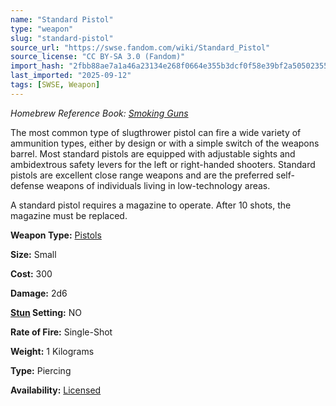 ```yaml
---
name: "Standard Pistol"
type: "weapon"
slug: "standard-pistol"
source_url: "https://swse.fandom.com/wiki/Standard_Pistol"
source_license: "CC BY-SA 3.0 (Fandom)"
import_hash: "2fbb88ae7a1a46a23134e268f0664e355b3dcf0f58e39bf2a50502355446eb62"
last_imported: "2025-09-12"
tags: [SWSE, Weapon]
---
```

*Homebrew Reference Book: [Smoking Guns](https://swse.fandom.com/wiki/Smoking_Guns)*

The most common type of slugthrower pistol can fire a wide variety of ammunition types, either by design or with a simple switch of the weapons barrel. Most standard pistols are equipped with adjustable sights and ambidextrous safety levers for the left or right-handed shooters. Standard pistols are excellent close range weapons and are the preferred self-defense weapons of individuals living in low-technology areas. 

A standard pistol requires a magazine to operate. After 10 shots, the magazine must be replaced.

**Weapon Type:** [Pistols](https://swse.fandom.com/wiki/Pistols)

**Size:** Small

**Cost:** 300

**Damage:** 2d6

**[Stun](https://swse.fandom.com/wiki/Stun) Setting:** NO

**Rate of Fire:** Single-Shot

**Weight:** 1 Kilograms

**Type:** Piercing

**Availability:** [Licensed](https://swse.fandom.com/wiki/Licensed)